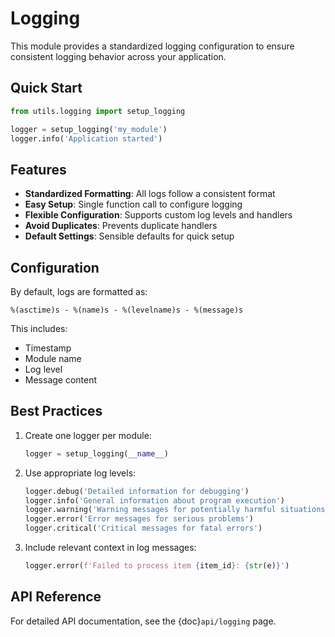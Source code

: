 # Logging

This module provides a standardized logging configuration to ensure consistent logging behavior across your application.

## Quick Start

```python
from utils.logging import setup_logging

logger = setup_logging('my_module')
logger.info('Application started')
```

## Features

- **Standardized Formatting**: All logs follow a consistent format 
- **Easy Setup**: Single function call to configure logging
- **Flexible Configuration**: Supports custom log levels and handlers
- **Avoid Duplicates**: Prevents duplicate handlers
- **Default Settings**: Sensible defaults for quick setup

## Configuration

By default, logs are formatted as:
```
%(asctime)s - %(name)s - %(levelname)s - %(message)s
```

This includes:
- Timestamp
- Module name
- Log level
- Message content

## Best Practices

1. Create one logger per module:
   ```python
   logger = setup_logging(__name__)
   ```

2. Use appropriate log levels:
   ```python
   logger.debug('Detailed information for debugging')
   logger.info('General information about program execution')
   logger.warning('Warning messages for potentially harmful situations')
   logger.error('Error messages for serious problems')
   logger.critical('Critical messages for fatal errors')
   ```

3. Include relevant context in log messages:
   ```python
   logger.error(f'Failed to process item {item_id}: {str(e)}')
   ```

## API Reference

For detailed API documentation, see the {doc}`api/logging` page.
